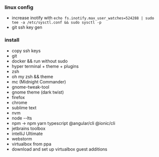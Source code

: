 ### linux config

* increase inotify with
`echo fs.inotify.max_user_watches=524288 | sudo tee -a /etc/sysctl.conf && sudo sysctl -p`
* git ssh key gen

### install  
* copy ssh keys  
* git  
* docker && run without sudo
* hyper terminal + theme + plugins    
* zsh  
* oh my zsh && theme
* mc (Midnight Commander)
* gnome-tweak-tool  
* gnome theme (dark twist)  
* firefox  
* chrome  
* sublime text  
* nvm  
* node --lts
* npm -> npm yarn typescript @angular/cli @ionic/cli
* jetbrains toolbox  
* intelliJ Ultimate
* webstorm
* virtualbox from ppa  
* download and set up virtualbox guest additions  
